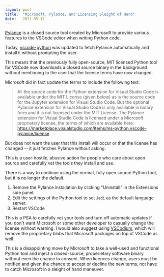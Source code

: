 ```yaml
---
layout: post
title:  "Microsoft, Pylance, and Licensing Sleight of Hand"
date:   2021-05-11
---
```


[Pylance](https://github.com/microsoft/pylance-release) is a closed source tool created by Microsoft to provide various features to the VSCode editor when writing Python code.

Today, [vscode-python](https://github.com/Microsoft/vscode-python) was updated to fetch Pylance automatically and install it without prompting the user.

This means that the previously fully open-source, MIT licensed Python tool for VSCode now downloads a closed source binary in the background without mentioning to the user that the license terms have now changed.

Microsoft did in fact update the terms to include the following text:

> All the source code for the Python extension for Visual Studio Code is available under the MIT License (given below) as is the source code for the Jupyter extension for Visual Studio Code. But the optional Pylance extension for Visual Studio Code is only available in binary form and it is not licensed under the MIT License. The Pylance extension for Visual Studio Code is licensed under a Microsoft proprietary license, the terms of which are available here: https://marketplace.visualstudio.com/items/ms-python.vscode-pylance/license.

But does not warn the user that this install will occur or that the license has changed -- it just fetches Pylance without asking.

This is a user-hostile, abusive action for people who care about open source and carefully vet the tools they install and use.

There is a way to continue using the normal, fully open source Python tool, but it is no longer the default.

1. Remove the Pylance installation by clicking "Uninstall" in the Extensions side panel.
2. Edit the settings of the Python tool to set `Jedi` as the default language server.
3. Restart VSCode

This is a PSA to carefully vet your tools and turn off automatic updates if you don't want Microsoft or some other developer to casually change the license without warning. I would also suggest using [VSCodium](https://vscodium.com/), which will remove the proprietary blobs that Microsoft packages on top of VSCode as well.

This is a disappointing move by Microsoft to take a well-used and functional Python tool and inject a closed-source, properietary software binary without even the chance to consent. When licences change, users must be notified and given the chance to accept or decline the new terms, not have to catch Microsoft in a sleight of hand maneuver. 
